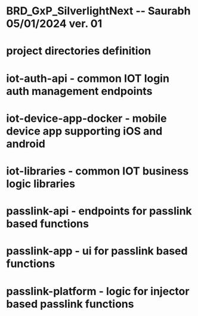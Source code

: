 # BRD_GxP_SilverlightNext -- Saurabh 05/01/2024 ver. 01

# project directories definition
# iot-auth-api - common IOT login auth management endpoints
# iot-device-app-docker - mobile device app supporting iOS and android
# iot-libraries - common IOT business logic libraries 
# passlink-api - endpoints for passlink based functions 
# passlink-app - ui for passlink based functions 
# passlink-platform - logic for injector based passlink functions
